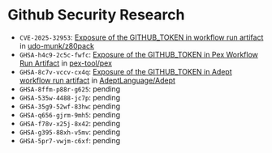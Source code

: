 # Github Security Research

- `CVE-2025-32953`: [Exposure of the GITHUB_TOKEN in workflow run artifact](https://www.cve.org/CVERecord?id=CVE-2025-32953) in [udo-munk/z80pack](https://github.com/udo-munk/z80pack)
- `GHSA-h4c9-2c5c-fwfc`: [Exposure of the GITHUB_TOKEN in Pex Workflow Run Artifact](https://github.com/pex-tool/pex/security/advisories/GHSA-h4c9-2c5c-fwfc) in [pex-tool/pex](https://github.com/pex-tool/pex)
- `GHSA-8c7v-vccv-cx4q`: [Exposure of the GITHUB_TOKEN in Adept workflow run artifact](https://github.com/AdeptLanguage/Adept/security/advisories/GHSA-8c7v-vccv-cx4q) in [AdeptLanguage/Adept](https://github.com/AdeptLanguage/Adept)
- `GHSA-8ffm-p88r-g625`: pending
- `GHSA-535w-4488-jc7p`: pending
- `GHSA-35g9-52wf-83hw`: pending
- `GHSA-q656-gjrm-9mh5`: pending
- `GHSA-f78v-x25j-8x42`: pending
- `GHSA-g395-88xh-v5mv`: pending
- `GHSA-5pr7-vwjm-c6xf`: pending
